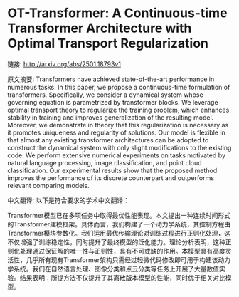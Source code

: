 # OT-Transformer: A Continuous-time Transformer Architecture with Optimal Transport Regularization

链接: http://arxiv.org/abs/2501.18793v1

原文摘要:
Transformers have achieved state-of-the-art performance in numerous tasks. In
this paper, we propose a continuous-time formulation of transformers.
Specifically, we consider a dynamical system whose governing equation is
parametrized by transformer blocks. We leverage optimal transport theory to
regularize the training problem, which enhances stability in training and
improves generalization of the resulting model. Moreover, we demonstrate in
theory that this regularization is necessary as it promotes uniqueness and
regularity of solutions. Our model is flexible in that almost any existing
transformer architectures can be adopted to construct the dynamical system with
only slight modifications to the existing code. We perform extensive numerical
experiments on tasks motivated by natural language processing, image
classification, and point cloud classification. Our experimental results show
that the proposed method improves the performance of its discrete counterpart
and outperforms relevant comparing models.

中文翻译:
以下是符合要求的学术中文翻译：

Transformer模型已在多项任务中取得最优性能表现。本文提出一种连续时间形式的Transformer建模框架。具体而言，我们构建了一个动力学系统，其控制方程由Transformer模块参数化。我们运用最优传输理论对训练过程进行正则化处理，这不仅增强了训练稳定性，同时提升了最终模型的泛化能力。理论分析表明，这种正则化处理通过保证解的唯一性与正则性，具有不可或缺的作用。本模型具有高度灵活性，几乎所有现有Transformer架构只需经过轻微代码修改即可用于构建该动力学系统。我们在自然语言处理、图像分类和点云分类等任务上开展了大量数值实验。结果表明：所提方法不仅提升了其离散版本模型的性能，同时优于相关对比模型。


